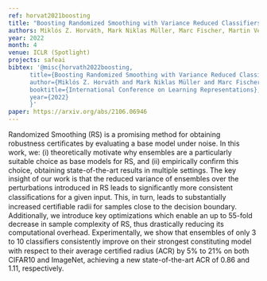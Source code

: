 ```yaml
---
ref: horvat2021boosting
title: "Boosting Randomized Smoothing with Variance Reduced Classifiers"
authors: Miklós Z. Horváth, Mark Niklas Müller, Marc Fischer, Martin Vechev
year: 2022
month: 4
venue: ICLR (Spotlight)
projects: safeai
bibtex: '@misc{horvath2022boosting,
      title={Boosting Randomized Smoothing with Variance Reduced Classifiers}, 
      author={Miklós Z. Horváth and Mark Niklas Müller and Marc Fischer and Martin Vechev},
      booktitle={International Conference on Learning Representations},
      year={2022}
      }'
paper: https://arxiv.org/abs/2106.06946
---
```


Randomized Smoothing (RS) is a promising method for obtaining robustness certiﬁcates by evaluating a base model under noise. In this work, we: (i) theoretically motivate why ensembles are a particularly suitable choice as base models for RS, and (ii) empirically conﬁrm this choice, obtaining state-of-the-art results in multiple settings. The key insight of our work is that the reduced variance of ensembles over the perturbations introduced in RS leads to signiﬁcantly more consistent classiﬁcations for a given input. This, in turn, leads to substantially increased certiﬁable radii for samples close to the decision boundary. Additionally, we introduce key optimizations which enable an up to 55-fold decrease in sample complexity of RS, thus drastically reducing its computational overhead. Experimentally, we show that ensembles of only 3 to 10 classiﬁers consistently improve on their strongest constituting model with respect to their average certiﬁed radius (ACR) by 5% to 21% on both CIFAR10 and ImageNet, achieving a new state-of-the-art ACR of 0.86 and 1.11, respectively. 

